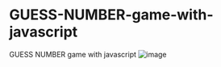 # GUESS-NUMBER-game-with-javascript
GUESS NUMBER game with javascript
![image](https://s6.uupload.ir/files/guesssss_0h2e.jpg)
